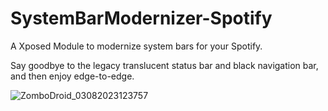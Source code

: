 # SystemBarModernizer-Spotify

A Xposed Module to modernize system bars for your Spotify.

Say goodbye to the legacy translucent status bar and black navigation bar, and then enjoy edge-to-edge.

![ZomboDroid_03082023123757](https://github.com/Hal1ucinogen/SystemBarModernizer-Spotify/assets/19527485/603060d6-4b01-45c9-8432-b5fb366827f3)
